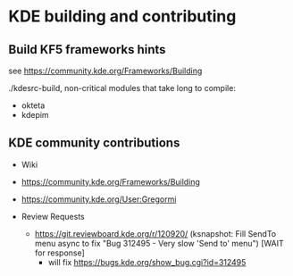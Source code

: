 KDE building and contributing
=============================

Build KF5 frameworks hints
--------------------------
see https://community.kde.org/Frameworks/Building

./kdesrc-build, non-critical modules that take long to compile:

* okteta
* kdepim


KDE community contributions
---------------------------
* Wiki
 * https://community.kde.org/Frameworks/Building
 * https://community.kde.org/User:Gregormi

* Review Requests
  * https://git.reviewboard.kde.org/r/120920/ (ksnapshot: Fill SendTo menu async to fix "Bug 312495 - Very slow 'Send to' menu") [WAIT for response]
    * will fix https://bugs.kde.org/show_bug.cgi?id=312495
